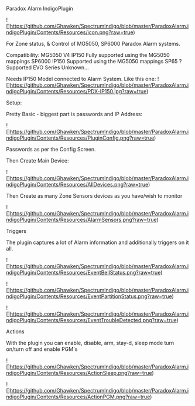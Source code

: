 Paradox Alarm IndigoPlugin

![]https://github.com/Ghawken/SpectrumIndigo/blob/master/ParadoxAlarm.indigoPlugin/Contents/Resources/icon.png?raw=true)

For Zone status, & Control of MG5050, SP6000 Paradox Alarm systems.

Compatibility:
MG5050 V4	IP150	Fully supported using the MG5050 mappings
SP6000	IP150	Supported using the MG5050 mappings
SP65	?	Supported
EVO Series Unknown...

Needs IP150 Model connected to Alarm System.  Like this one:
![]https://github.com/Ghawken/SpectrumIndigo/blob/master/ParadoxAlarm.indigoPlugin/Contents/Resources/PDX-IP150.jpg?raw=true)

Setup:

Pretty Basic - biggest part is passwords and IP Address:

![]https://github.com/Ghawken/SpectrumIndigo/blob/master/ParadoxAlarm.indigoPlugin/Contents/Resources/PluginConfig.png?raw=true)

Passwords as per the Config Screen.

Then Create Main Device:

![]https://github.com/Ghawken/SpectrumIndigo/blob/master/ParadoxAlarm.indigoPlugin/Contents/Resources/AllDevices.png?raw=true)

Then Create as many Zone Sensors devices as you have/wish to monitor

![]https://github.com/Ghawken/SpectrumIndigo/blob/master/ParadoxAlarm.indigoPlugin/Contents/Resources/AlarmSensors.png?raw=true)


Triggers

The plugin captures a lot of Alarm information and additionally triggers on it all.

![]https://github.com/Ghawken/SpectrumIndigo/blob/master/ParadoxAlarm.indigoPlugin/Contents/Resources/EventBellStatus.png?raw=true)

![]https://github.com/Ghawken/SpectrumIndigo/blob/master/ParadoxAlarm.indigoPlugin/Contents/Resources/EventPartitionStatus.png?raw=true)

![]https://github.com/Ghawken/SpectrumIndigo/blob/master/ParadoxAlarm.indigoPlugin/Contents/Resources/EventTroubleDetected.png?raw=true)


Actions

With the plugin you can enable, disable, arm, stay-d, sleep mode turn on/turn off and enable PGM's

![]https://github.com/Ghawken/SpectrumIndigo/blob/master/ParadoxAlarm.indigoPlugin/Contents/Resources/ActionSleep.png?raw=true)

![]https://github.com/Ghawken/SpectrumIndigo/blob/master/ParadoxAlarm.indigoPlugin/Contents/Resources/ActionPGM.png?raw=true)




